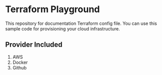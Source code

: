 # Terraform Playground

This repository for documentation Terraform config file.
You can use this sample code for provisioning your cloud infrastructure.

## Provider Included

1. AWS
2. Docker
3. Github
